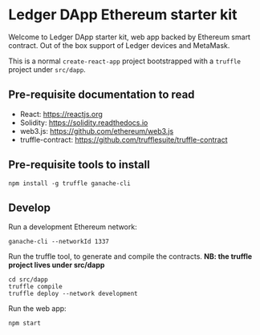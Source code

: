 # Ledger DApp Ethereum starter kit

Welcome to Ledger DApp starter kit, web app backed by Ethereum smart contract. Out of the box support of Ledger devices and MetaMask.

This is a normal `create-react-app` project bootstrapped with a `truffle` project under `src/dapp`.

## Pre-requisite documentation to read

* React: https://reactjs.org
* Solidity: https://solidity.readthedocs.io
* web3.js: https://github.com/ethereum/web3.js
* truffle-contract: https://github.com/trufflesuite/truffle-contract

## Pre-requisite tools to install

```
npm install -g truffle ganache-cli
```

## Develop

Run a development Ethereum network:

```
ganache-cli --networkId 1337
```

Run the truffle tool, to generate and compile the contracts. **NB: the truffle project lives under src/dapp**

```
cd src/dapp
truffle compile
truffle deploy --network development
```

Run the web app:

```
npm start
```
